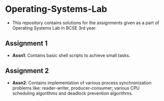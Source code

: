 # Operating-Systems-Lab
- This repository contains solutions for the assignments given as a part of Operating Systems Lab in BCSE 3rd year.

## Assignment 1
- **Assn1**: Contains basic shell scripts to achieve small tasks.

## Assignment 2
- **Assn2**: Contains implementation of various process synchronization problems like: reader-writer, producer-consumer; various CPU scheduling algorithms and deadlock prevention algorithms.
